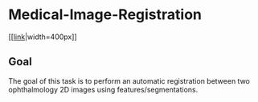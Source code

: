 # Medical-Image-Registration


[[[link](https://user-images.githubusercontent.com/68702877/174036459-87f94db0-c915-4731-9d28-b6a94391fb2f.png)|width=400px]]

## Goal
The goal of this task is to perform an automatic registration between two ophthalmology 2D images using features/segmentations.
